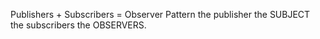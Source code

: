 Publishers + Subscribers = Observer Pattern
the publisher the SUBJECT
the subscribers the OBSERVERS.